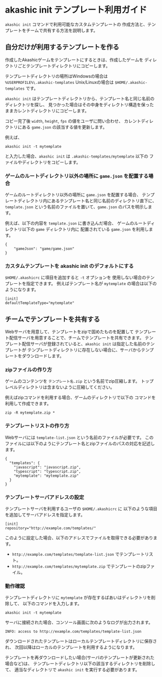 # akashic init テンプレート利用ガイド

`akashic init` コマンドで利用可能なカスタムテンプレートの
作成方法と、テンプレートをチームで共有する方法を説明します。

## 自分だけが利用するテンプレートを作る

作成したAkashicゲームをテンプレートにするときは、作成したゲームを
ディレクトリごとテンプレートディレクトリにコピーします。

テンプレートディレクトリの場所はWindowsの場合は `%USERPROFILE%\.akashic-templates`
Unix/Linuxの場合は `$HOME/.akashic-templates` です。

`akashic init` はテンプレートディレクトリから、テンプレート名と同じ名前のディレクトリを探し、
見つかった場合はその中身をディレクトリ構造を保ったままカレントディレクトリにコピーします。

コピー完了後 `width`, `height`, `fps` の値をユーザに問い合わせ、
カレントディレクトリにある `game.json` の該当する値を更新します。

例えば、

```
akashic init -t mytemplate
```

と入力した場合、`akashic init` は `.akashic-templates/mytemplate` 以下の
ファイルやディレクトリをコピーします。

### ゲームのルートディレクトリ以外の場所に `game.json` を配置する場合

ゲームのルートディレクトリ以外の場所に `game.json` を配置する場合、
テンプレートディレクトリ内にあるテンプレート名と同じ名前のディレクトリ直下に、
`template.json` という名前のファイルを置いて、`game.json` のパスを明示します。

例えば、以下の内容を `template.json` に書き込んだ場合、
ゲームのルートディレクトリ以下の `game` ディレクトリ内に
配置されている `game.json` を利用します。

```
{
    "gameJson": "game/game.json"
}
```

### カスタムテンプレートを akashic init のデフォルトにする

`$HOME/.akashicrc` に項目を追加すると `-t` オプションを
使用しない場合のテンプレートを指定できます。
例えばテンプレート名が `mytemplate` の場合は以下のようになります。

```
[init]
defaultTemplateType="mytemplate"
```

## チームでテンプレートを共有する

Webサーバを用意して、テンプレートをzipで固めたものを配置して
テンプレート配信サーバを用意することで、チームでテンプレートを共有できます。
テンプレート配信サーバが登録されていると、`akashic init` は指定した名前のテンプレートが
テンプレートディレクトリに存在しない場合に、サーバからテンプレートをダウンロードします。

### zipファイルの作り方

ゲームのコンテンツを `テンプレート名.zip` という名前でzip圧縮します。
トップレベルディレクトリは含まないように圧縮してください。

例えばzipコマンドを利用する場合、ゲームのディレクトリで以下の
コマンドを利用して作成できます。

```
zip -R mytemplate.zip *
```

### テンプレートリストの作り方

Webサーバには `template-list.json` という名前のファイルが必要です。
このファイルには以下のようにテンプレート名とzipファイルのパスの対応を記述します。

```
{
  "templates": {
    "javascript": "javascript.zip",
    "typescript": "typescript.zip",
    "mytemplate": "mytemplate.zip"
  }
}
```

### テンプレートサーバアドレスの設定

テンプレートサーバを利用するユーザの `$HOME/.akashicrc` に
以下のような項目を追加してサーバアドレスを指定します。

```
[init]
repository="http://example.com/templates/"
```

このように設定した場合、以下のアドレスでファイルを取得できる必要があります。

* `http://example.com/templates/template-list.json` でテンプレートリスト。
* `http://example.com/templates/mytemplate.zip` でテンプレートのzipファイル。

### 動作確認

テンプレートディレクトリに `mytemplate` が存在するばあいはディレクトリを削除して、
以下のコマンドを入力します。

```
akashic init -t mytemplate
```

サーバに接続された場合、コンソール画面に次のようなログが出力されます。

```
INFO: access to http://example.com/templates/template-list.json
```

ダウンロードされたテンプレートはローカルテンプレートディレクトリに保存され、
次回以降はローカルのテンプレートを利用するようになります。

テンプレートを再ダウンロードしたい場合(サーバのテンプレートが更新された場合など)は、
テンプレートディレクトリ以下の該当するディレクトリを削除して、
適当なディレクトリで `akashic init` を実行する必要があります。
